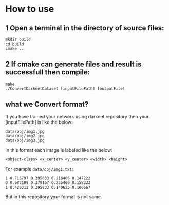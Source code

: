 # How to use 

## 1 Open a terminal in the directory of source files:

	mkdir build
	cd build
	cmake ..

## 2 If cmake can generate files and result is successfull then compile:

	make
	./ConvertDarknetDataset [inputFilePath] [outputFile]
	
## what we Convert format?
If you have trained your network using darknet repository then your [inputFilePath] is like the below:

	data/obj/img1.jpg
	data/obj/img2.jpg
	data/obj/img3.jpg
	
In this format each image is labeled like the below:

	<object-class> <x_center> <y_center> <width> <height>

For example `data/obj/img1.txt`:

	1 0.716797 0.395833 0.216406 0.147222
	0 0.687109 0.379167 0.255469 0.158333
	1 0.420312 0.395833 0.140625 0.166667

But in this repository your format is not same.

